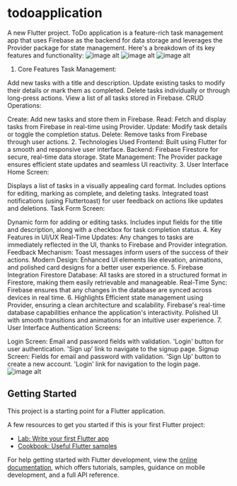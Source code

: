 # todoapplication

A new Flutter project.
ToDo application is a feature-rich task management app that uses Firebase as the backend for data storage and leverages the Provider package for state management. Here's a breakdown of its key features and functionality:
![image alt](https://github.com/vishn-Mk/todoapplication/blob/master/login.jpg?raw=true)
![image alt](https://github.com/vishn-Mk/todoapplication/blob/master/signup.jpg?raw=true)
![image alt](https://github.com/user-attachments/assets/81c8dda5-b328-449d-a0cc-af75b8b645bd)


1. Core Features
Task Management:

Add new tasks with a title and description.
Update existing tasks to modify their details or mark them as completed.
Delete tasks individually or through long-press actions.
View a list of all tasks stored in Firebase.
CRUD Operations:

Create: Add new tasks and store them in Firebase.
Read: Fetch and display tasks from Firebase in real-time using Provider.
Update: Modify task details or toggle the completion status.
Delete: Remove tasks from Firebase through user actions.
2. Technologies Used
Frontend: Built using Flutter for a smooth and responsive user interface.
Backend: Firebase Firestore for secure, real-time data storage.
State Management: The Provider package ensures efficient state updates and seamless UI reactivity.
3. User Interface
Home Screen:

Displays a list of tasks in a visually appealing card format.
Includes options for editing, marking as complete, and deleting tasks.
Integrated toast notifications (using Fluttertoast) for user feedback on actions like updates and deletions.
Task Form Screen:

Dynamic form for adding or editing tasks.
Includes input fields for the title and description, along with a checkbox for task completion status.
4. Key Features in UI/UX
Real-Time Updates: Any changes to tasks are immediately reflected in the UI, thanks to Firebase and Provider integration.
Feedback Mechanism: Toast messages inform users of the success of their actions.
Modern Design: Enhanced UI elements like elevation, animations, and polished card designs for a better user experience.
5. Firebase Integration
Firestore Database: All tasks are stored in a structured format in Firestore, making them easily retrievable and manageable.
Real-Time Sync: Firebase ensures that any changes in the database are synced across devices in real time.
6. Highlights
Efficient state management using Provider, ensuring a clean architecture and scalability.
Firebase's real-time database capabilities enhance the application's interactivity.
Polished UI with smooth transitions and animations for an intuitive user experience.
7. User Interface
Authentication Screens:

Login Screen:
Email and password fields with validation.
'Login' button for user authentication.
'Sign up' link to navigate to the signup page.
Signup Screen:
Fields for email and password with validation.
'Sign Up' button to create a new account.
'Login' link for navigation to the login page.
![image alt](https://github.com/vishn-Mk/todoapplication/blob/master/homepage.jpg?raw=true)


## Getting Started

This project is a starting point for a Flutter application.

A few resources to get you started if this is your first Flutter project:

- [Lab: Write your first Flutter app](https://docs.flutter.dev/get-started/codelab)
- [Cookbook: Useful Flutter samples](https://docs.flutter.dev/cookbook)

For help getting started with Flutter development, view the
[online documentation](https://docs.flutter.dev/), which offers tutorials,
samples, guidance on mobile development, and a full API reference.
